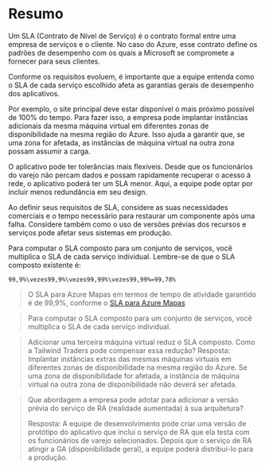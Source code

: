 # Resumo


Um SLA (Contrato de Nível de Serviço) é o contrato formal entre uma empresa de serviços e o cliente. No caso do Azure, esse contrato define os padrões de desempenho com os quais a Microsoft se compromete a fornecer para seus clientes.

Conforme os requisitos evoluem, é importante que a equipe entenda como o SLA de cada serviço escolhido afeta as garantias gerais de desempenho dos aplicativos.

Por exemplo, o site principal deve estar disponível o mais próximo possível de 100% do tempo. Para fazer isso, a empresa pode implantar instâncias adicionais da mesma máquina virtual em diferentes zonas de disponibilidade na mesma região do Azure. Isso ajuda a garantir que, se uma zona for afetada, as instâncias de máquina virtual na outra zona possam assumir a carga.

O aplicativo pode ter tolerâncias mais flexíveis. Desde que os funcionários do varejo não percam dados e possam rapidamente recuperar o acesso à rede, o aplicativo poderá ter um SLA menor. Aqui, a equipe pode optar por incluir menos redundância em seu design.

Ao definir seus requisitos de SLA, considere as suas necessidades comerciais e o tempo necessário para restaurar um componente após uma falha. Considere também como o uso de versões prévias dos recursos e serviços pode afetar seus sistemas em produção.

Para computar o SLA composto para um conjunto de serviços, você multiplica o SLA de cada serviço individual. Lembre-se de que o SLA composto existente é:

```
99,9%\vezes99,9%\vezes99,99%\vezes99,99%=99,78%
```

> O SLA para Azure Mapas em termos de tempo de atividade garantido é de 99,9%, conforme o [SLA para Azure Mapas](https://azure.microsoft.com/support/legal/sla/azure-maps?azure-portal=true)

> Para computar o SLA composto para um conjunto de serviços, você multiplica o SLA de cada serviço individual.

> Adicionar uma terceira máquina virtual reduz o SLA composto. Como a Tailwind Traders pode compensar essa redução?
> Resposta: Implantar instâncias extras das mesmas máquinas virtuais em diferentes zonas de disponibilidade na mesma região do Azure. Se uma zona de disponibilidade for afetada, a instância de máquina virtual na outra zona de disponibilidade não deverá ser afetada.

> Que abordagem a empresa pode adotar para adicionar a versão prévia do serviço de RA (realidade aumentada) à sua arquitetura?
>
> Resposta: A equipe de desenvolvimento pode criar uma versão de protótipo do aplicativo que inclui o serviço de RA que ela testa com os funcionários de varejo selecionados. Depois que o serviço de RA atingir a GA (disponibilidade geral), a equipe poderá distribuí-lo para a produção.
